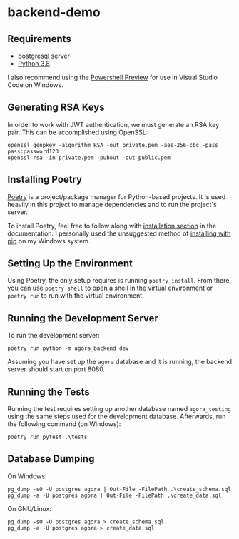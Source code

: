 # backend-demo

## Requirements

* [postgresql server](https://www.enterprisedb.com/downloads/postgres-postgresql-downloads)
* [Python 3.8](https://www.python.org/downloads/)

I also recommend using the
[Powershell Preview](https://github.com/PowerShell/PowerShell/releases/tag/v7.0.0)
for use in Visual Studio Code on Windows.

## Generating RSA Keys

In order to work with JWT authentication, we must generate an RSA key pair.
This can be accomplished using OpenSSL:

```
openssl genpkey -algorithm RSA -out private.pem -aes-256-cbc -pass pass:password123
openssl rsa -in private.pem -pubout -out public.pem
```

## Installing Poetry

[Poetry](https://python-poetry.org/) is a project/package manager for Python-based
projects. It is used heavily in this project to manage dependencies and to run the
project's server.

To install Poetry, feel free to follow along with
[installation section](https://python-poetry.org/docs/#installation)
in the documentation. I personally used the unsuggested method of
[installing with pip](https://python-poetry.org/docs/#installing-with-pip)
on my Windows system.

## Setting Up the Environment

Using Poetry, the only setup requires is running `poetry install`. From
there, you can use `poetry shell` to open a shell in the virtual environment
or `poetry run` to run with the virtual environment.

## Running the Development Server

To run the development server:

```
poetry run python -m agora_backend dev
```

Assuming you have set up the `agora` database and it is running, the backend
server should start on port 8080.

## Running the Tests

Running the test requires setting up another database named `agora_testing`
using the same steps used for the development database. Afterwards, run the
following command (on Windows):

```
poetry run pytest .\tests
```

## Database Dumping

On Windows:

```
pg_dump -sO -U postgres agora | Out-File -FilePath .\create_schema.sql
pg_dump -a -U postgres agora | Out-File -FilePath .\create_data.sql
```

On GNU/Linux:

```
pg_dump -sO -U postgres agora > create_schema.sql
pg_dump -a -U postgres agora > create_data.sql
```
